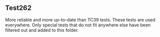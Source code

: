 ## Test262

More reliable and more up-to-date than TC39 tests. These tests are used everywhere. Only special tests that do not fit
anywhere else have been filtered out and added to this folder.